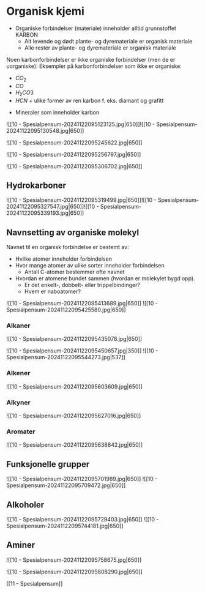 # Organisk kjemi
- Organiske forbindelser (materiale) inneholder alltid grunnstoffet KARBON
	- Alt levende og dødt plante- og dyremateriale er organisk materiale
	- Alle rester av plante- og dyremateriale er organisk materiale

Noen karbonforbindelser er ikke organiske forbindelser (men de er uorganiske):
Eksempler på karbonforbindelser som ikke er organiske:
- $CO_2$ 
- $CO$
- $H_2CO3$
- $HCN$ + ulike former av ren karbon f. eks. diamant og grafitt 
+ Mineraler som inneholder karbon

![[10 - Spesialpensum-20241122095123125.jpg|650]]![[10 - Spesialpensum-20241122095130548.jpg|650]]

![[10 - Spesialpensum-20241122095245622.jpg|650]]

![[10 - Spesialpensum-20241122095256797.jpg|650]]


![[10 - Spesialpensum-20241122095306702.jpg|650]]


## Hydrokarboner
![[10 - Spesialpensum-20241122095319499.jpg|650]]![[10 - Spesialpensum-20241122095327547.jpg|650]]![[10 - Spesialpensum-20241122095339193.jpg|650]]

## Navnsetting av organiske molekyl
Navnet til en organisk forbindelse er bestemt av:
- Hvilke atomer inneholder forbindelsen
- Hvor mange atomer av ulike sorter inneholder forbindelsen 
	- Antall C-atomer bestemmer ofte navnet
- Hvordan er atomene bundet sammen (hvordan er molekylet bygd opp). 
	- Er det enkelt-, dobbelt- eller trippelbindinger?
	- Hvem er naboatomer?

![[10 - Spesialpensum-20241122095413689.jpg|650]]
![[10 - Spesialpensum-20241122095425580.jpg|650]]

### Alkaner
![[10 - Spesialpensum-20241122095435078.jpg|650]]

![[10 - Spesialpensum-20241122095450657.jpg|350]]
![[10 - Spesialpensum-20241122095544273.jpg|537]]
### Alkener
![[10 - Spesialpensum-20241122095603609.jpg|650]]

### Alkyner
![[10 - Spesialpensum-20241122095627016.jpg|650]]

### Aromater
![[10 - Spesialpensum-20241122095638842.jpg|650]]



## Funksjonelle grupper
![[10 - Spesialpensum-20241122095701989.jpg|650]]
![[10 - Spesialpensum-20241122095709472.jpg|650]]


## Alkoholer
![[10 - Spesialpensum-20241122095729403.jpg|650]]
![[10 - Spesialpensum-20241122095744181.jpg|650]]


## Aminer
![[10 - Spesialpensum-20241122095758675.jpg|650]]

![[10 - Spesialpensum-20241122095808290.jpg|650]]

[[11 - Spesialpensum]]